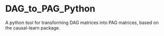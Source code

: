 # DAG_to_PAG_Python
A python tool for transforming DAG matrices into PAG matrices, based on the causal-learn package.
